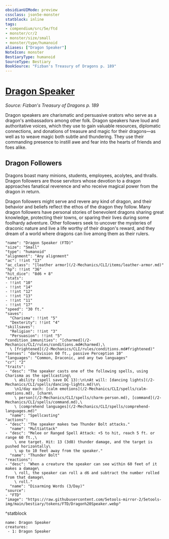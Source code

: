 ```yaml
---
obsidianUIMode: preview
cssclass: json5e-monster
statblock: inline
tags:
- compendium/src/5e/ftd
- monster/cr/2
- monster/size/small
- monster/type/humanoid
aliases: ["Dragon Speaker"]
NoteIcon: monster
BestiaryType: humanoid
SourceType: Bestiary
BookSource: "Fizban's Treasury of Dragons p. 189"
---
```

# [Dragon Speaker](2-Mechanics/CLI/bestiary/humanoid/dragon-speaker-ftd.md)
*Source: Fizban's Treasury of Dragons p. 189*  

Dragon speakers are charismatic and persuasive orators who serve as a dragon's ambassadors among other folk. Dragon speakers have loud and authoritative voices, which they use to gain valuable resources, diplomatic connections, and donations of treasure and magic for their dragons—as well as to weave magic both subtle and thundering. They use their commanding presence to instill awe and fear into the hearts of friends and foes alike.

## Dragon Followers

Dragons boast many minions, students, employees, acolytes, and thralls. Dragon followers are those servitors whose devotion to a dragon approaches fanatical reverence and who receive magical power from the dragon in return.

Dragon followers might serve and revere any kind of dragon, and their behavior and beliefs reflect the ethos of the dragon they follow. Many dragon followers have personal stories of benevolent dragons sharing great knowledge, protecting their towns, or sparing their lives during some foolhardy adventure. Other followers seek to uncover the mysteries of draconic nature and live a life worthy of their dragon's reward, and they dream of a world where dragons can live among them as their rulers.

```statblock
"name": "Dragon Speaker (FTD)"
"size": "Small"
"type": "humanoid"
"alignment": "Any alignment"
"ac": !!int "13"
"ac_class": "[leather armor](/2-Mechanics/CLI/items/leather-armor.md)"
"hp": !!int "36"
"hit_dice": "8d6 + 8"
"stats":
- !!int "10"
- !!int "14"
- !!int "12"
- !!int "13"
- !!int "11"
- !!int "17"
"speed": "30 ft."
"saves":
  "Charisma": !!int "5"
  "Dexterity": !!int "4"
"skillsaves":
  "Religion": !!int "3"
  "Persuasion": !!int "5"
"condition_immunities": "[charmed](/2-Mechanics/CLI/rules/conditions.md#charmed),\
  \ [frightened](/2-Mechanics/CLI/rules/conditions.md#frightened)"
"senses": "darkvision 60 ft., passive Perception 10"
"languages": "Common, Draconic, and any two languages"
"cr": "2"
"traits":
- "desc": "The speaker casts one of the following spells, using Charisma as the spellcasting\
    \ ability (spell save DC 13):\n\nAt will: [dancing lights](/2-Mechanics/CLI/spells/dancing-lights.md)\n\
    \n1/day each: [calm emotions](/2-Mechanics/CLI/spells/calm-emotions.md), [charm\
    \ person](/2-Mechanics/CLI/spells/charm-person.md), [command](/2-Mechanics/CLI/spells/command.md),\
    \ [comprehend languages](/2-Mechanics/CLI/spells/comprehend-languages.md)"
  "name": "Spellcasting"
"actions":
- "desc": "The speaker makes two Thunder Bolt attacks."
  "name": "Multiattack"
- "desc": "Melee or Ranged Spell Attack: +5 to hit, reach 5 ft. or range 60 ft.,\
    \ one target. Hit: 13 (3d8) thunder damage, and the target is pushed horizontally\
    \ up to 10 feet away from the speaker."
  "name": "Thunder Bolt"
"reactions":
- "desc": "When a creature the speaker can see within 60 feet of it makes a damage\
    \ roll, the speaker can roll a d6 and subtract the number rolled from that damage\
    \ roll."
  "name": "Disarming Words (3/Day)"
"source":
- "FTD"
"image": "https://raw.githubusercontent.com/5etools-mirror-2/5etools-img/main/bestiary/tokens/FTD/Dragon%20Speaker.webp"
```
^statblock

```encounter-table
name: Dragon Speaker
creatures:
 - 1: Dragon Speaker
```